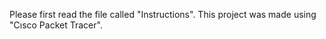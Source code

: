 Please first read the file called "Instructions". This project was made using "Cısco Packet Tracer".
